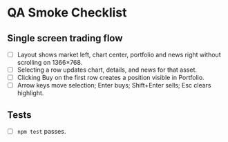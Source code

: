 # QA Smoke Checklist

## Single screen trading flow
- [ ] Layout shows market left, chart center, portfolio and news right without scrolling on 1366×768.
- [ ] Selecting a row updates chart, details, and news for that asset.
- [ ] Clicking Buy on the first row creates a position visible in Portfolio.
- [ ] Arrow keys move selection; Enter buys; Shift+Enter sells; Esc clears highlight.

## Tests
- [ ] `npm test` passes.
